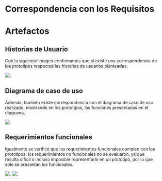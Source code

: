
# Correspondencia con los Requisitos

# Artefactos
## Historias de Usuario

Con la siguiente imagen confirmamos que sí existe una correspondencia de los prototipos respectoa las historias de usuarios planteadas.


![.](https://33333.cdn.cke-cs.com/kSW7V9NHUXugvhoQeFaf/images/6a0cb90e62d6314ce0b5fff0419feda3856f70e2e4b68b3a.png)


## Diagrama de caso de uso

Además, también existe correspondencia con el diagrama de caso de uso realizado, mostrando en los prototipos, las funciones presentadas en el diagrama.

![](https://33333.cdn.cke-cs.com/kSW7V9NHUXugvhoQeFaf/images/0d9aa1758e5f01bf6d348e56cd9d3a6f618d275e223cafb5.jpeg)

## Requerimientos funcionales

Igualmente se verificó que los requerimientos funcionales cumplen con los prototipos, los 
requerimientos no funcionales no se evaluaron, ya que resulta difícil o incluso imposible 
representarlo en un prototipo, por lo que solo se presentan los funcionales.


![.](https://33333.cdn.cke-cs.com/kSW7V9NHUXugvhoQeFaf/images/b7c4262512af3223aa112d5bb824303239ae42c0ef60baf6.png)
![.](https://33333.cdn.cke-cs.com/kSW7V9NHUXugvhoQeFaf/images/121d33a6ae2cf9fbf30698190edc2e21d67290d616fb73a4.png)

